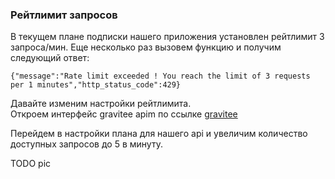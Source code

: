 ### Рейтлимит запросов

В текущем плане подписки нашего приложения установлен рейтлимит 3 запроса/мин. Еще несколько раз вызовем функцию и получим следующий ответ:
```
{"message":"Rate limit exceeded ! You reach the limit of 3 requests per 1 minutes","http_status_code":429}
```
Давайте изменим настройки рейтлимита.  
Откроем интерфейс gravitee apim по ссылке [gravitee ](https://[[HOST_SUBDOMAIN]]-32100-[[KATACODA_HOST]].environments.katacoda.com/)  

Перейдем в настройки плана для нашего api и увеличим количество доступных запросов до 5 в минуту.

TODO pic